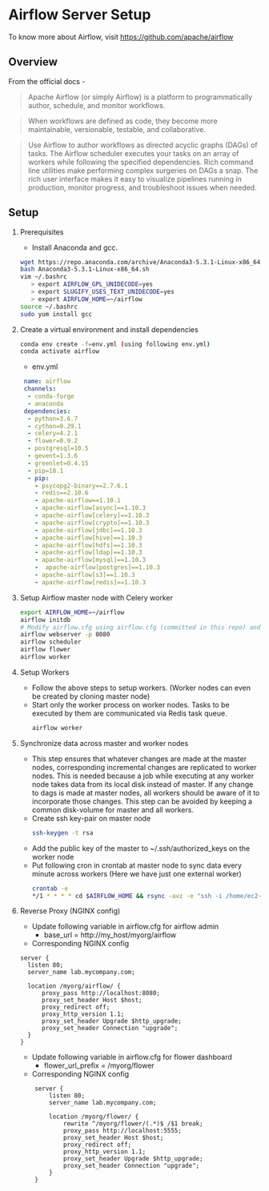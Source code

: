 # Airflow Server Setup
To know more about Airflow, visit https://github.com/apache/airflow

## Overview

From the official docs -

> Apache Airflow (or simply Airflow) is a platform to programmatically author, schedule, and monitor workflows.

> When workflows are defined as code, they become more maintainable, versionable, testable, and collaborative.

> Use Airflow to author workflows as directed acyclic graphs (DAGs) of tasks. The Airflow scheduler executes your tasks on an array of workers while following the specified dependencies. Rich command line utilities make performing complex surgeries on DAGs a snap. The rich user interface makes it easy to visualize pipelines running in production, monitor progress, and troubleshoot issues when needed.

## Setup

1. Prerequisites
    * Install Anaconda and gcc.
    ```bash
    wget https://repo.anaconda.com/archive/Anaconda3-5.3.1-Linux-x86_64.sh
    bash Anaconda3-5.3.1-Linux-x86_64.sh
    vim ~/.bashrc
       > export AIRFLOW_GPL_UNIDECODE=yes
       > export SLUGIFY_USES_TEXT_UNIDECODE=yes
       > export AIRFLOW_HOME=~/airflow
    source ~/.bashrc
    sudo yum install gcc
    ```
    
2. Create a virtual environment and install dependencies
    ```bash
    conda env create -f=env.yml (using following env.yml)
    conda activate airflow
    ``` 
    * env.yml
    ```yaml
     name: airflow
     channels:
      - conda-forge
      - anaconda
     dependencies:
      - python=3.6.7
      - cython=0.29.1
      - celery=4.2.1
      - flower=0.9.2
      - postgresql=10.5
      - gevent=1.3.6
      - greenlet=0.4.15
      - pip=18.1
      - pip:
        - psycopg2-binary==2.7.6.1
        - redis==2.10.6
        - apache-airflow==1.10.1
        - apache-airflow[async]==1.10.3
        - apache-airflow[celery]==1.10.3
        - apache-airflow[crypto]==1.10.3
        - apache-airflow[jdbc]==1.10.3
        - apache-airflow[hive]==1.10.3
        - apache-airflow[hdfs]==1.10.3
        - apache-airflow[ldap]==1.10.3
        - apache-airflow[mysql]==1.10.3
        -  apache-airflow[postgres]==1.10.3
        - apache-airflow[s3]==1.10.3
        - apache-airflow[redis]==1.10.3
    ```
3. Setup Airflow master node with Celery worker
    ```bash
    export AIRFLOW_HOME=~/airflow
    airflow initdb
    # Modify airflow.cfg using airflow.cfg (committed in this repo) and repeat the second step again.
    airflow webserver -p 8080
    airflow scheduler
    airflow flower
    airflow worker
    ```

4. Setup Workers
    * Follow the above steps to setup workers. (Worker nodes can even be created by cloning master node)
    * Start only the worker process on worker nodes. Tasks to be executed by them are communicated via Redis task queue.
        ```bash
        airflow worker
        ```
      
5. Synchronize data across master and worker nodes
    * This step ensures that whatever changes are made at the master nodes, corresponding incremental changes are replicated to worker nodes. This is needed because a job while executing at any worker node takes data from its local disk instead of master. If any change to dags is made at master nodes, all workers should be aware of it to incorporate those changes. This step can be avoided by keeping a common disk-volume for master and all workers.
    * Create ssh key-pair on master node
        ```bash 
        ssh-keygen -t rsa
        ```
    * Add the public key of the master to ~/.ssh/authorized_keys on the worker node
    * Put following cron in crontab at master node to sync data every minute across workers (Here we have just one external worker)
        ```bash
        crontab -e
        */1 * * * * cd $AIRFLOW_HOME && rsync -avz -e "ssh -i /home/ec2-user/.ssh/id_rsa" /home/ec2-user/airflow/ ec2-user@10.0.1.140:/home/ec2-user/airflow/ --exclude=logs/
        ``` 
        
6. Reverse Proxy (NGINX config)
    * Update following variable in airflow.cfg for airflow admin
        * base_url = http://my_host/myorg/airflow
    * Corresponding NGINX config
    ```buildoutcfg
    server {
      listen 80;
      server_name lab.mycompany.com;
    
      location /myorg/airflow/ {
          proxy_pass http://localhost:8080;
          proxy_set_header Host $host;
          proxy_redirect off;
          proxy_http_version 1.1;
          proxy_set_header Upgrade $http_upgrade;
          proxy_set_header Connection "upgrade";
      }
    }
    ```
    * Update following variable in airflow.cfg for flower dashboard
        * flower_url_prefix = /myorg/flower
    * Corresponding NGINX config
    ```buildoutcfg
        server {
            listen 80;
            server_name lab.mycompany.com;
        
            location /myorg/flower/ {
                rewrite ^/myorg/flower/(.*)$ /$1 break;
                proxy_pass http://localhost:5555;
                proxy_set_header Host $host;
                proxy_redirect off;
                proxy_http_version 1.1;
                proxy_set_header Upgrade $http_upgrade;
                proxy_set_header Connection "upgrade";
            }
        }
    ```
    